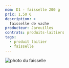 ```yaml
---
nom: D1 - faisselle 200 g
prix: 1,50 €
description: >
  faisselle de vache
producteur: Jarouilles
contrats: produits-laitiers
tags: 
  - produit laitier
  - faisselle
---
```


![photo du faisselle](./media/faisselle.jpg)